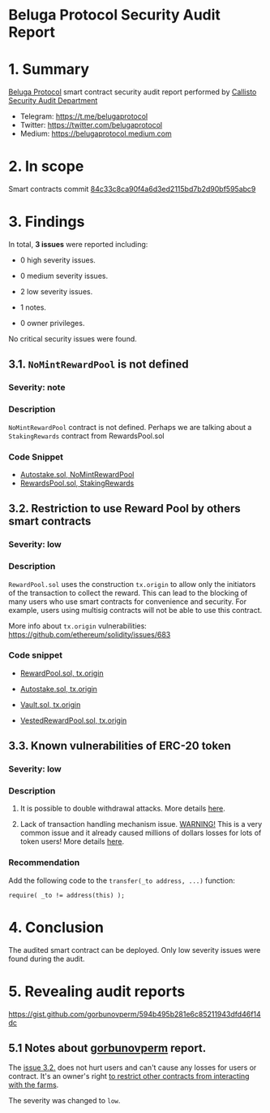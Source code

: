 # Beluga Protocol Security Audit Report

# 1. Summary

[Beluga Protocol](https://github.com/belugaprotocol/beluga-protocol) smart contract security audit report performed by [Callisto Security Audit Department](https://github.com/EthereumCommonwealth/Auditing)

- Telegram: https://t.me/belugaprotocol
- Twitter: https://twitter.com/belugaprotocol
- Medium: https://belugaprotocol.medium.com

# 2. In scope

Smart contracts commit [84c33c8ca90f4a6d3ed2115bd7b2d90bf595abc9](https://github.com/belugaprotocol/beluga-protocol/tree/84c33c8ca90f4a6d3ed2115bd7b2d90bf595abc9/contracts)


# 3. Findings

In total, **3 issues** were reported including:

- 0 high severity issues.

- 0 medium severity issues.

- 2 low severity issues.

- 1 notes.

- 0 owner privileges.

No critical security issues were found.

## 3.1. `NoMintRewardPool` is not defined

### Severity: note

### Description

`NoMintRewardPool` contract is not defined. Perhaps we are talking about a `StakingRewards` contract from RewardsPool.sol

### Code Snippet

* [Autostake.sol, NoMintRewardPool](https://github.com/belugaprotocol/beluga-protocol/blob/84c33c8ca90f4a6d3ed2115bd7b2d90bf595abc9/contracts/Autostake.sol#L15)
* [RewardsPool.sol, StakingRewards](https://github.com/belugaprotocol/beluga-protocol/blob/84c33c8ca90f4a6d3ed2115bd7b2d90bf595abc9/contracts/RewardPool.sol#L6450)

## 3.2. Restriction to use Reward Pool by others smart contracts

### Severity: low

### Description

`RewardPool.sol` uses the construction `tx.origin` to allow only the initiators of the transaction to collect the reward. This can lead to the blocking of many users who use smart contracts for convenience and security. For example, users using multisig contracts will not be able to use this contract.

More info about `tx.origin` vulnerabilities: https://github.com/ethereum/solidity/issues/683

### Code snippet
* [RewardPool.sol, tx.origin](https://github.com/belugaprotocol/beluga-protocol/blob/84c33c8ca90f4a6d3ed2115bd7b2d90bf595abc9/contracts/RewardPool.sol#L645)

* [Autostake.sol, tx.origin](https://github.com/belugaprotocol/beluga-protocol/blob/ee6926ec4081a739d2f906c407d3be44982342e6/contracts/Autostake.sol#L57)

* [Vault.sol, tx.origin](https://github.com/belugaprotocol/beluga-protocol/blob/68e19a1d94abb59f02a79abd954391c7aca6da44/contracts/Vault.sol#L103)

* [VestedRewardPool.sol, tx.origin](https://github.com/belugaprotocol/beluga-protocol/blob/84c33c8ca90f4a6d3ed2115bd7b2d90bf595abc9/contracts/VestedRewardPool.sol#L731)

## 3.3. Known vulnerabilities of ERC-20 token

### Severity: low

### Description

1. It is possible to double withdrawal attacks. More details [here](https://docs.google.com/document/d/1YLPtQxZu1UAvO9cZ1O2RPXBbT0mooh4DYKjA_jp-RLM/edit).

2. Lack of transaction handling mechanism issue. [WARNING!](https://gist.github.com/Dexaran/ddb3e89fe64bf2e06ed15fbd5679bd20)  This is a very common issue and it already caused millions of dollars losses for lots of token users! More details [here](https://docs.google.com/document/d/1Feh5sP6oQL1-1NHi-X1dbgT3ch2WdhbXRevDN681Jv4/edit).

### Recommendation

Add the following code to the `transfer(_to address, ...)` function:

```
require( _to != address(this) );

```

# 4. Conclusion

The audited smart contract can be deployed. Only low severity issues were found during the audit.

# 5. Revealing audit reports

https://gist.github.com/gorbunovperm/594b495b281e6c85211943dfd46f14dc

## 5.1 Notes about [gorbunovperm](https://gist.github.com/gorbunovperm/594b495b281e6c85211943dfd46f14dc) report.

The [issue 3.2.](https://gist.github.com/gorbunovperm/594b495b281e6c85211943dfd46f14dc#32-txorigin-is-vulnerable) does not hurt users and can't cause any losses for users or contract. It's an owner's right [to restrict other contracts from interacting with the farms](https://github.com/belugaprotocol/beluga-protocol/blob/84c33c8ca90f4a6d3ed2115bd7b2d90bf595abc9/contracts/VestedRewardPool.sol#L727-L730).

The severity was changed to `low`.